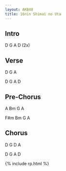 ```yaml
---
layout: AKB48
title: 16nin Shimai no Uta
---
```

## Intro 
D G A D (2x) 

## Verse 
D G A 

D G A D 

## Pre-Chorus 
A Bm G A 

F#m Bm G A 

## Chorus 
D G D A 

D G A D 

{% include rp.html %}
